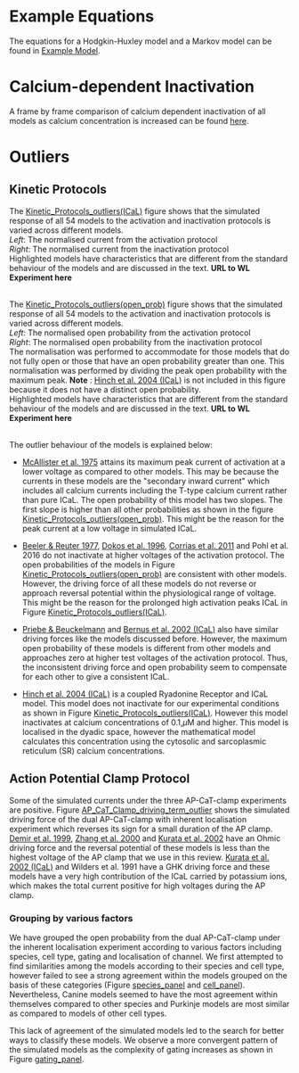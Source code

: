 # Example Equations
The equations for a Hodgkin-Huxley model and a Markov model can be found in [Example Model](https://github.com/CardiacModelling/ical-review/blob/master/Supplementary_Information/Example_Models.ipynb). 

# Calcium-dependent Inactivation

A frame by frame comparison of calcium dependent inactivation of all models as calcium concentration is increased can be found [here](https://github.com/CardiacModelling/ical-review/blob/master/Data_Analysis/calcium_sensitivity/CDI/calcium_sensitivity_animation.mp4).

# Outliers

## Kinetic Protocols

The [Kinetic_Protocols_outliers(ICaL)](https://github.com/CardiacModelling/ical-review/tree/master/Data_Analysis/Kinetic_protocols/Kinetic_Protocols_outliers(ICaL).pdf) figure shows that the simulated response of all 54 models to the activation and inactivation protocols is varied across different models. </br>
<em>Left</em>: The normalised current from the activation protocol </br>
<em>Right</em>: The normalised current from the inactivation protocol </br>
Highlighted models have characteristics that are different from the standard behaviour of the models and are discussed in the text. **URL to WL Experiment here** </br>
</br>

The [Kinetic_Protocols_outliers(open_prob)](https://github.com/CardiacModelling/ical-review/tree/master/Data_Analysis/Kinetic_protocols/Kinetic_Protocols_outliers(open_prob).pdf) figure shows that the simulated response of all 54 models to the activation and inactivation protocols is varied across different models. </br>
<em>Left</em>: The normalised open probability from the activation protocol </br>
<em>Right</em>: The normalised open probability from the inactivation protocol </br>
The normalisation was performed to accommodate for those models that do not fully open or those that have an open probability greater than one.
This normalisation was performed by dividing the peak open probability with the maximum peak.
**Note** : [Hinch et al. 2004 (ICaL)](https://models.physiomeproject.org/exposure/8e1a590fb82a2cab5284502b430c4a4f) is not included in this figure because it does not have a distinct open probability. </br>
Highlighted models have characteristics that are different from the standard behaviour of the models and are discussed in the text. **URL to WL Experiment here** </br>
</br>

The outlier behaviour of the models is explained below: </br>
- [McAllister et al. 1975](https://models.physiomeproject.org/exposure/60e23c3228a3e455699846704006a8fe) attains its maximum peak current of activation at a lower voltage as compared to other models. 
This may be because the currents in these models are the "secondary inward current" which includes all calcium currents including the T-type calcium current rather than pure ICaL. 
The open probability of this model has two slopes.
The first slope is higher than all other probabilities as shown in the figure [Kinetic_Protocols_outliers(open_prob)](https://github.com/CardiacModelling/ical-review/tree/master/Data_Analysis/Kinetic_protocols/Kinetic_Protocols_outliers(open_prob).pdf).
This might be the reason for the peak current at a low voltage in simulated ICaL. </br>

- [Beeler & Reuter 1977](https://chaste.cs.ox.ac.uk/WebLab/entities/models/1/versions/4680f3e8395da43250412aa3a16013090da62570),
[Dokos et al. 1996](https://models.physiomeproject.org/exposure/462ab10275dfc099166c8a0e4f9e1be3),
[Corrias et al. 2011](https://github.com/Chaste/cellml/blob/master/cellml/corrias_purkinje_2011.cellml) and Pohl et al. 2016 
do not inactivate at higher voltages of the activation protocol.
The open probabilities of the models in Figure [Kinetic_Protocols_outliers(open_prob)](https://github.com/CardiacModelling/ical-review/tree/master/Data_Analysis/Kinetic_protocols/Kinetic_Protocols_outliers(open_prob).pdf) are consistent with other models.
However, the driving force of all these models do not reverse or approach reversal potential within the physiological range of voltage. 
This might be the reason for the prolonged high activation peaks ICaL in Figure [Kinetic_Protocols_outliers(ICaL)](https://github.com/CardiacModelling/ical-review/tree/master/Data_Analysis/Kinetic_protocols/Kinetic_Protocols_outliers(ICaL).pdf). </br>

- [Priebe & Beuckelmann](https://scrambler.cs.ox.ac.uk/entities/models/38/versions/2a634280b8ddfa3d9b16b396af548b07858af34d) and 
[Bernus et al. 2002 (ICaL)](https://models.physiomeproject.org/e/5)  also have similar driving forces like the models discussed before. 
However, the maximum open probability of these models is different from other models and approaches zero at higher test voltages of the activation protocol.
Thus, the inconsistent driving force and open probability seem to compensate for each other to give a consistent ICaL. </br>

- [Hinch et al. 2004 (ICaL)](https://models.physiomeproject.org/exposure/8e1a590fb82a2cab5284502b430c4a4f) is a coupled Ryadonine Receptor and ICaL model.
This model does not inactivate for our experimental conditions as shown in Figure [Kinetic_Protocols_outliers(ICaL)](https://github.com/CardiacModelling/ical-review/tree/master/Data_Analysis/Kinetic_protocols/Kinetic_Protocols_outliers(ICaL).pdf).
However this model inactivates at calcium concentrations of 0.1\,$\mu$M and higher.
This model is localised in the dyadic space, however the mathematical model calculates this concentration using the cytosolic and sarcoplasmic reticulum (SR) calcium concentrations.


## Action Potential Clamp Protocol

Some of the simulated currents under the three AP-CaT-clamp experiments are positive.
Figure [AP_CaT_Clamp_driving_term_outlier](https://github.com/CardiacModelling/ical-review/blob/master/Data_Analysis/AP_CaT_Clamp/Driving_term_outlier/I_CaL_AP_CaT_Clamp_driving_Term_outlier.pdf) shows the simulated driving force of the dual AP-CaT-clamp with inherent localisation experiment which reverses its sign for a small duration of the AP clamp.
[Demir et al. 1999](http://models.physiomeproject.org/exposure/32c9e9739454b40b5ba2d9cabb1fd079), 
[Zhang et al. 2000](https://models.physiomeproject.org/exposure/01f6a47881da1925315d1d89d3a8d901) and 
[Kurata et al. 2002](https://models.physiomeproject.org/exposure/47b969553fcfe6f875d4e38d1fd33986) 
have an Ohmic driving force and the reversal potential of these models is less than the highest voltage of the AP clamp that we use in this review.
[Kurata et al. 2002 (ICaL)](https://models.physiomeproject.org/exposure/47b969553fcfe6f875d4e38d1fd33986) and 
Wilders et al. 1991 have a GHK driving force and these models have a very high contribution of the ICaL carried by potassium ions, which makes the total current positive for high voltages during the AP clamp.

### Grouping by various factors
We have grouped the open probability from the dual AP-CaT-clamp under the inherent localisation experiment according to various factors including species, cell type, gating and localisation of channel.
We first attempted to find similarities among the models according to their species and cell type, however failed to see a strong agreement within the models grouped on the basis of these categories (Figure [species_panel](https://github.com/CardiacModelling/ical-review/blob/master/Data_Analysis/AP_CaT_Clamp/Open_Prob_AP_CaT_Clamp/species_panel.pdf) and [cell_panel](https://github.com/CardiacModelling/ical-review/blob/master/Data_Analysis/AP_CaT_Clamp/Open_Prob_AP_CaT_Clamp/cell_panel.pdf)).
Nevertheless, Canine models seemed to have the most agreement within themselves compared to other species and Purkinje models are most similar as compared to models of other cell types.

This lack of agreement of the simulated models led to the search for better ways to classify these models.
We observe a more convergent pattern of the simulated models as the complexity of gating increases as shown in Figure [gating_panel](https://github.com/CardiacModelling/ical-review/blob/master/Data_Analysis/AP_CaT_Clamp/Open_Prob_AP_CaT_Clamp/gating_panel.pdf).
